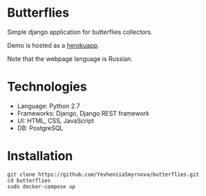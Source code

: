 # Butterflies

Simple django application for butterflies collectors.

Demo is hosted as a [herokuapp](https://butterflies-collections.herokuapp.com/).

Note that the webpage language is Russian.

# Technologies

* Language: Python 2.7
* Frameworks: Django, Django REST framework
* UI: HTML, CSS, JavaScript
* DB: PostgreSQL

# Installation

```
git clone https://github.com/YevheniiaSmyrnova/butterflies.git
cd butterflies
sudo docker-compose up
```
